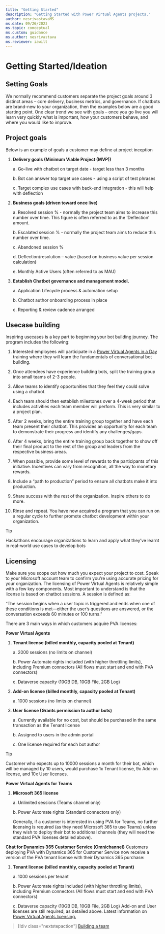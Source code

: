 ```yaml
---
title: "Getting Started"
description: "Getting Started with Power Virtual Agents projects."
author: nesrivastavaMS
ms.date: 09/26/2023
ms.topic: conceptual
ms.custom: guidance
ms.author: nesrivastava
ms.reviewer: iawilt
---
```


# Getting Started/Ideation

## Setting Goals 
We normally recommend customers separate the project goals around 3 distinct areas – core delivery, business 
metrics, and governance. If chatbots are brand-new to your organization, then the examples below are a good starting 
point. One clear trend we see with goals – once you go live you will learn very quickly what is important, how your 
customers behave, and where you would like to improve.

## Project goals 
Below is an example of goals a customer may define at project inception

1. **Delivery goals (Minimum Viable Project (MVP))**

    a. Go-live with chatbot on target date - target less than 3 months
    
    b. Bot can answer top target use cases - using a script of test phrases
    
    c. Target complex use cases with back-end integration - this will help with deflection

2. **Business goals (driven toward once live)**
    
    a. Resolved session % - normally the project team aims to increase this number
       over time. This figure is often referred to as the ‘Deflection’ amount.
    
    b. Escalated session % - normally the project team aims to reduce this number over time.
    
    c. Abandoned session %
    
    d. Deflection/resolution – value (based on business value per session calculation)
    
    e. Monthly Active Users (often referred to as MAU)

3. **Establish Chatbot governance and management model.**
    
    a. Application Lifecycle process & automation setup
    
    b. Chatbot author onboarding process in place
    
    c. Reporting & review cadence arranged

## Usecase building
Inspiring usecases is a key part to beginning your bot building journey. 
The program includes the following:

1. Interested employees will participate in a
[Power Virtual Agents in a Day](https://learn.microsoft.com/training/paths/power-virtual-agents-workshop/) training where they
will learn the fundamentals of conversational bot building.

2. Once attendees have experience building bots,
   split the training group into small teams of 2-3 people.
3. Allow teams to identify opportunities that they feel they could
solve using a chatbot.
4. Each team should then establish milestones over a 4-week
period that includes activities each team member will
perform. This is very similar to a project plan.
5. After 2 weeks, bring the entire training group together
and have each team present their chatbot. This provides an
opportunity for each team to demonstrate their progress and
identify any challenges/gaps.
6. After 4 weeks, bring the entire training group back together
to show off their final product to the rest of the group and
leaders from the respective business areas.
7. When possible, provide some level of rewards to the
participants of this initiative. Incentives can vary from
recognition, all the way to monetary rewards.
8. Include a “path to production” period to ensure all chatbots
make it into production.
9. Share success with the rest of the organization.
Inspire others to do more.
10. Rinse and repeat. You have now acquired a program that
you can run on a regular cycle to further promote chatbot
development within your organization.

> [!TIP]
>
> Hackathons encourage organizations to learn and apply what they’ve learnt in real-world use cases to develop bots


## Licensing 
Make sure you scope out how much you expect your project to cost. Speak to your Microsoft account team to confirm 
you’re using accurate pricing for your organization. The licensing of Power Virtual Agents is relatively simple with a few 
key components. Most important to understand is that the license is based on chatbot sessions. A session is defined as:

“The session begins when a user topic is triggered and ends when one of these conditions is met—either the user’s questions are answered, or the conversation exceeds 60 minutes or 100 turns.”


There are 3 main ways in which customers acquire PVA licenses: 

**Power Virtual Agents**

1. **Tenant license (billed monthly, capacity pooled at Tenant)**

    a. 2000 sessions (no limits on channel)
    
    b. Power Automate rights included (with higher throttling limits), including Premium connectors (All flows must start and end with PVA connectors)
    
    c. Dataverse capacity (10GB DB, 10GB File, 2GB Log)

2. **Add-on license (billed monthly, capacity pooled at Tenant)**
    
    a. 1000 sessions (no limits on channel)
 
3. **User license (Grants permission to author bots)**
        
    a. Currently available for no cost, but should be purchased in the same transaction as the Tenant license

    b. Assigned to users in the admin portal

    c. One license required for each bot author

>[!TIP]
>
>Customer who expects up to 10000 sessions a month for their bot, which will be managed by 10 users, would purchase 1x Tenant license, 9x Add-on license, and 10x User licenses.


**Power Virtual Agents for Teams**

1. **Microsoft 365 license**

    a. Unlimited sessions (Teams channel only)

    b. Power Automate rights (Standard connectors only)

    Generally, if a customer is interested in using PVA for Teams, no further licensing is required (as they need Microsoft 
    365 to use Teams) unless they wish to deploy their bot to additional channels (they will need the standard PVA licenses 
    detailed above).

 
  **Chat for Dynamics 365 Customer Service (Omnichannel)**
    Customers deploying PVA with Dynamics 365 for Customer Service now receive a version of the PVA tenant license with their Dynamics 365 purchase:

1. **Tenant license (billed monthly, capacity pooled at Tenant)**
    
    a. 1000 sessions per tenant
    
    b. Power Automate rights included (with higher throttling limits), including Premium
       connectors (All flows must start and end with PVA connectors)
    
    c. Dataverse capacity (10GB DB, 10GB File, 2GB Log)
       Add-on and User licenses are still required, as detailed above. Latest information on [Power Virtual Agents licensing.](https://powervirtualagents.microsoft.com/en-us/pricing/)

> [!div class="nextstepaction"]
> [Building a team](project-building-a-team.md)